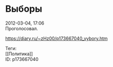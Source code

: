 Выборы
=======

   
 2012-03-04, 17:06   
  Проголосовал.   
    
 <https://diary.ru/~zHz00/p173667040_vybory.htm>   
   
 Теги:   
 [[Политика]]   
 ID: p173667040